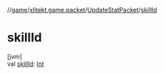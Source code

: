 //[game](../../../index.md)/[xlitekt.game.packet](../index.md)/[UpdateStatPacket](index.md)/[skillId](skill-id.md)

# skillId

[jvm]\
val [skillId](skill-id.md): [Int](https://kotlinlang.org/api/latest/jvm/stdlib/kotlin/-int/index.html)
